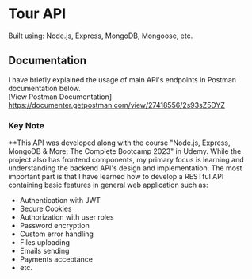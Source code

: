 # Tour API

Built using: Node.js, Express, MongoDB, Mongoose, etc.

## Documentation

I have briefly explained the usage of main API's endpoints in Postman documentation below.\
[View Postman Documentation] https://documenter.getpostman.com/view/27418556/2s93sZ5DYZ

### Key Note

\*\*This API was developed along with the course "Node.js, Express, MongoDB & More: The Complete Bootcamp 2023" in Udemy. While the project also has frontend components, my primary focus is learning and understanding the backend API's design and implementation. The most important part is that I have learned how to develop a RESTful API containing basic features in general web application such as:

- Authentication with JWT
- Secure Cookies
- Authorization with user roles
- Password encryption
- Custom error handling
- Files uploading
- Emails sending
- Payments acceptance
- etc.
